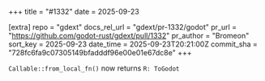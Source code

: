+++
title = "#1332"
date = 2025-09-23

[extra]
repo = "gdext"
docs_rel_url = "gdext/pr-1332/godot"
pr_url = "https://github.com/godot-rust/gdext/pull/1332"
pr_author = "Bromeon"
sort_key = 2025-09-23
date_time = 2025-09-23T20:21:00Z
commit_sha = "728fc6fa9c07305149bfadddf96e00e01e67dc8e"
+++

`Callable::from_local_fn()` now returns `R: ToGodot`
